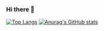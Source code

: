 ### Hi there 👋

<!--
**Jay-04/Jay-04** is a ✨ _special_ ✨ repository because its `README.md` (this file) appears on your GitHub profile.

Here are some ideas to get you started:

- 🔭 I’m currently working on ...
- 🌱 I’m currently learning ...
- 👯 I’m looking to collaborate on ...
- 🤔 I’m looking for help with ...
- 💬 Ask me about ...
- 📫 How to reach me: ...
- 😄 Pronouns: ...
- ⚡ Fun fact: ...
-->

<!-- [![Ask Me Anything !](https://img.shields.io/badge/Ask%20me-anything-1abc9c.svg)](https://GitHub.com/Naereen/ama) -->
[![Top Langs](https://github-readme-stats.vercel.app/api/top-langs/?username=Jay-04)](https://github.com/anuraghazra/github-readme-stats)
[![Anurag's GitHub stats](https://github-readme-stats.vercel.app/api?username=Jay-04)](https://github.com/anuraghazra/github-readme-stats)
